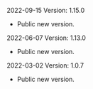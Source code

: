 2022-09-15 Version: 1.15.0
- Public new version.

2022-06-07 Version: 1.13.0
- Public new version.

2022-03-02 Version: 1.0.7
- Public new version.

